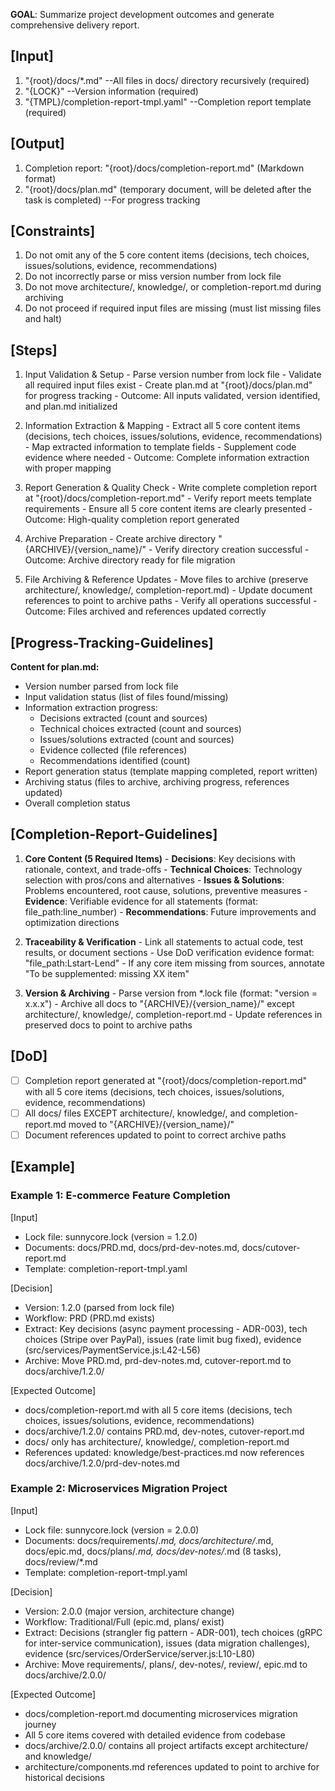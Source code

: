 **GOAL**: Summarize project development outcomes and generate comprehensive delivery report.

## [Input]
  1. "{root}/docs/*.md" --All files in docs/ directory recursively (required)
  2. "{LOCK}" --Version information (required)
  3. "{TMPL}/completion-report-tmpl.yaml" --Completion report template (required)

## [Output]
  1. Completion report: "{root}/docs/completion-report.md" (Markdown format)
  2. "{root}/docs/plan.md" (temporary document, will be deleted after the task is completed) --For progress tracking

## [Constraints]
  1. Do not omit any of the 5 core content items (decisions, tech choices, issues/solutions, evidence, recommendations)
  2. Do not incorrectly parse or miss version number from lock file
  3. Do not move architecture/, knowledge/, or completion-report.md during archiving
  4. Do not proceed if required input files are missing (must list missing files and halt)

## [Steps]
  1. Input Validation & Setup
    - Parse version number from lock file
    - Validate all required input files exist
    - Create plan.md at "{root}/docs/plan.md" for progress tracking
    - Outcome: All inputs validated, version identified, and plan.md initialized

  2. Information Extraction & Mapping
    - Extract all 5 core content items (decisions, tech choices, issues/solutions, evidence, recommendations)
    - Map extracted information to template fields
    - Supplement code evidence where needed
    - Outcome: Complete information extraction with proper mapping

  3. Report Generation & Quality Check
    - Write complete completion report at "{root}/docs/completion-report.md"
    - Verify report meets template requirements
    - Ensure all 5 core content items are clearly presented
    - Outcome: High-quality completion report generated

  4. Archive Preparation
    - Create archive directory "{ARCHIVE}/{version_name}/"
    - Verify directory creation successful
    - Outcome: Archive directory ready for file migration

  5. File Archiving & Reference Updates
    - Move files to archive (preserve architecture/, knowledge/, completion-report.md)
    - Update document references to point to archive paths
    - Verify all operations successful
    - Outcome: Files archived and references updated correctly

## [Progress-Tracking-Guidelines]
  **Content for plan.md:**
  - Version number parsed from lock file
  - Input validation status (list of files found/missing)
  - Information extraction progress:
    * Decisions extracted (count and sources)
    * Technical choices extracted (count and sources)
    * Issues/solutions extracted (count and sources)
    * Evidence collected (file references)
    * Recommendations identified (count)
  - Report generation status (template mapping completed, report written)
  - Archiving status (files to archive, archiving progress, references updated)
  - Overall completion status

## [Completion-Report-Guidelines]
  1. **Core Content (5 Required Items)**
    - **Decisions**: Key decisions with rationale, context, and trade-offs
    - **Technical Choices**: Technology selection with pros/cons and alternatives
    - **Issues & Solutions**: Problems encountered, root cause, solutions, preventive measures
    - **Evidence**: Verifiable evidence for all statements (format: file_path:line_number)
    - **Recommendations**: Future improvements and optimization directions
  
  2. **Traceability & Verification**
    - Link all statements to actual code, test results, or document sections
    - Use DoD verification evidence format: "file_path:Lstart-Lend"
    - If any core item missing from sources, annotate "To be supplemented: missing XX item"
  
  3. **Version & Archiving**
    - Parse version from *.lock file (format: "version = x.x.x")
    - Archive all docs to "{ARCHIVE}/{version_name}/" except architecture/, knowledge/, completion-report.md
    - Update references in preserved docs to point to archive paths

## [DoD]
  - [ ] Completion report generated at "{root}/docs/completion-report.md" with all 5 core items (decisions, tech choices, issues/solutions, evidence, recommendations)
  - [ ] All docs/ files EXCEPT architecture/, knowledge/, and completion-report.md moved to "{ARCHIVE}/{version_name}/"
  - [ ] Document references updated to point to correct archive paths

## [Example]

### Example 1: E-commerce Feature Completion
[Input]
- Lock file: sunnycore.lock (version = 1.2.0)
- Documents: docs/PRD.md, docs/prd-dev-notes.md, docs/cutover-report.md
- Template: completion-report-tmpl.yaml

[Decision]
- Version: 1.2.0 (parsed from lock file)
- Workflow: PRD (PRD.md exists)
- Extract: Key decisions (async payment processing - ADR-003), tech choices (Stripe over PayPal), issues (rate limit bug fixed), evidence (src/services/PaymentService.js:L42-L56)
- Archive: Move PRD.md, prd-dev-notes.md, cutover-report.md to docs/archive/1.2.0/

[Expected Outcome]
- docs/completion-report.md with all 5 core items (decisions, tech choices, issues/solutions, evidence, recommendations)
- docs/archive/1.2.0/ contains PRD.md, dev-notes, cutover-report.md
- docs/ only has architecture/, knowledge/, completion-report.md
- References updated: knowledge/best-practices.md now references docs/archive/1.2.0/prd-dev-notes.md

### Example 2: Microservices Migration Project
[Input]
- Lock file: sunnycore.lock (version = 2.0.0)
- Documents: docs/requirements/*.md, docs/architecture/*.md, docs/epic.md, docs/plans/*.md, docs/dev-notes/*.md (8 tasks), docs/review/*.md
- Template: completion-report-tmpl.yaml

[Decision]
- Version: 2.0.0 (major version, architecture change)
- Workflow: Traditional/Full (epic.md, plans/ exist)
- Extract: Decisions (strangler fig pattern - ADR-001), tech choices (gRPC for inter-service communication), issues (data migration challenges), evidence (src/services/OrderService/server.js:L10-L80)
- Archive: Move requirements/, plans/, dev-notes/, review/, epic.md to docs/archive/2.0.0/

[Expected Outcome]
- docs/completion-report.md documenting microservices migration journey
- All 5 core items covered with detailed evidence from codebase
- docs/archive/2.0.0/ contains all project artifacts except architecture/ and knowledge/
- architecture/components.md references updated to point to archive for historical decisions
